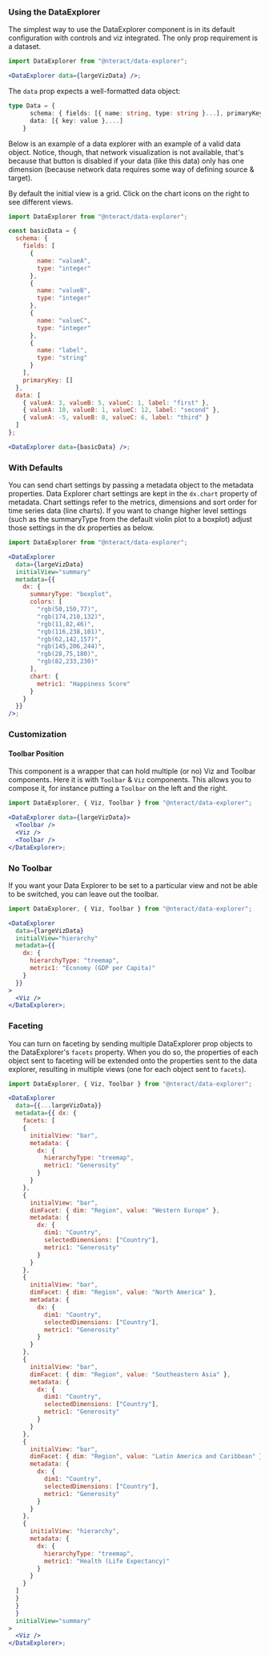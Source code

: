### Using the DataExplorer

The simplest way to use the DataExplorer component is in its default configuration with controls and viz integrated. The only prop requirement is a dataset.

```jsx
import DataExplorer from "@nteract/data-explorer";

<DataExplorer data={largeVizData} />;
```

The `data` prop expects a well-formatted data object:

```ts
type Data = {
      schema: { fields: [{ name: string, type: string }...], primaryKey: Array<?string> },
      data: [{ key: value },...]
    }
```

Below is an example of a data explorer with an example of a valid data object.
Notice, though, that network visualization is not available, that's because that button is disabled if your data (like this data) only has one dimension (because network data requires some way of defining source & target).

By default the initial view is a grid. Click on the chart icons on the right to see different views.

```jsx static
import DataExplorer from "@nteract/data-explorer";

const basicData = {
  schema: {
    fields: [
      {
        name: "valueA",
        type: "integer"
      },
      {
        name: "valueB",
        type: "integer"
      },
      {
        name: "valueC",
        type: "integer"
      },
      {
        name: "label",
        type: "string"
      }
    ],
    primaryKey: []
  },
  data: [
    { valueA: 3, valueB: 5, valueC: 1, label: "first" },
    { valueA: 10, valueB: 1, valueC: 12, label: "second" },
    { valueA: -5, valueB: 8, valueC: 6, label: "third" }
  ]
};

<DataExplorer data={basicData} />;
```

### With Defaults

You can send chart settings by passing a metadata object to the metadata properties. Data Explorer chart settings are kept in the `dx.chart` property of metadata.
Chart settings refer to the metrics, dimensions and sort order for time series data (line charts). If you want to change higher level settings (such as the summaryType from the default violin plot to a boxplot) adjust those settings in the dx properties as below.

```jsx
import DataExplorer from "@nteract/data-explorer";

<DataExplorer
  data={largeVizData}
  initialView="summary"
  metadata={{
    dx: {
      summaryType: "boxplot",
      colors: [
        "rgb(50,150,77)",
        "rgb(174,210,132)",
        "rgb(11,82,46)",
        "rgb(116,238,101)",
        "rgb(62,142,157)",
        "rgb(145,206,244)",
        "rgb(28,75,180)",
        "rgb(82,233,230)"
      ],
      chart: {
        metric1: "Happiness Score"
      }
    }
  }}
/>;
```

### Customization

#### Toolbar Position

This component is a wrapper that can hold multiple (or no) Viz and Toolbar components. Here it is with `Toolbar` & `Viz` components. This allows you to compose it, for instance putting a `Toolbar` on the left and the right.

```jsx
import DataExplorer, { Viz, Toolbar } from "@nteract/data-explorer";

<DataExplorer data={largeVizData}>
  <Toolbar />
  <Viz />
  <Toolbar />
</DataExplorer>;
```

### No Toolbar

If you want your Data Explorer to be set to a particular view and not be able to be switched, you can leave out the toolbar.

```jsx
import DataExplorer, { Viz, Toolbar } from "@nteract/data-explorer";

<DataExplorer
  data={largeVizData}
  initialView="hierarchy"
  metadata={{
    dx: {
      hierarchyType: "treemap",
      metric1: "Economy (GDP per Capita)"
    }
  }}
>
  <Viz />
</DataExplorer>;
```

### Faceting

You can turn on faceting by sending multiple DataExplorer prop objects to the DataExplorer's `facets` property. When you do so, the properties of each object sent to faceting will be extended onto the properties sent to the data explorer, resulting in multiple views (one for each object sent to `facets`).

```jsx
import DataExplorer, { Viz, Toolbar } from "@nteract/data-explorer";

<DataExplorer
  data={{...largeVizData}}
  metadata={{ dx: {
    facets: [
    {
      initialView: "bar",
      metadata: {
        dx: {
          hierarchyType: "treemap",
          metric1: "Generosity"
        }
      }
    },
    {
      initialView: "bar",
      dimFacet: { dim: "Region", value: "Western Europe" },
      metadata: {
        dx: {
          dim1: "Country",
          selectedDimensions: ["Country"],
          metric1: "Generosity"
        }
      }
    },
    {
      initialView: "bar",
      dimFacet: { dim: "Region", value: "North America" },
      metadata: {
        dx: {
          dim1: "Country",
          selectedDimensions: ["Country"],
          metric1: "Generosity"
        }
      }
    },
    {
      initialView: "bar",
      dimFacet: { dim: "Region", value: "Southeastern Asia" },
      metadata: {
        dx: {
          dim1: "Country",
          selectedDimensions: ["Country"],
          metric1: "Generosity"
        }
      }
    },
    {
      initialView: "bar",
      dimFacet: { dim: "Region", value: "Latin America and Caribbean" },
      metadata: {
        dx: {
          dim1: "Country",
          selectedDimensions: ["Country"],
          metric1: "Generosity"
        }
      }
    },
    {
      initialView: "hierarchy",
      metadata: {
        dx: {
          hierarchyType: "treemap",
          metric1: "Health (Life Expectancy)"
        }
      }
    }
  ]
  }
  } 
  }
  initialView="summary"
>
  <Viz />
</DataExplorer>;
```
